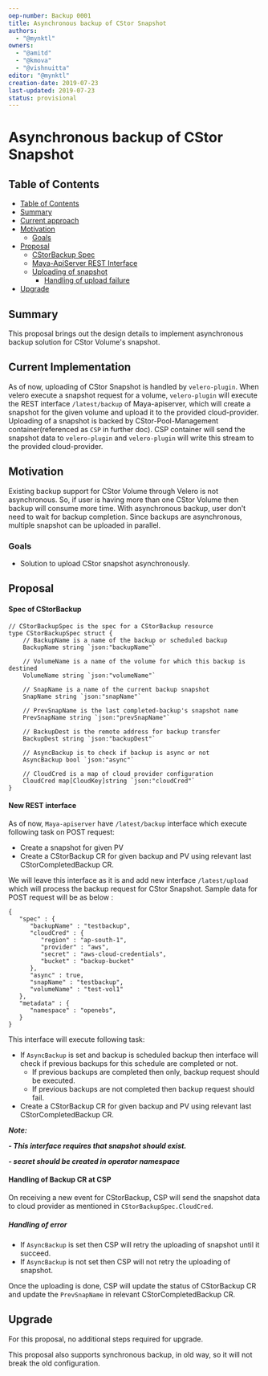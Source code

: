 ```yaml
---
oep-number: Backup 0001
title: Asynchronous backup of CStor Snapshot
authors:
  - "@mynktl"
owners:
  - "@amitd"
  - "@kmova"
  - "@vishnuitta"
editor: "@mynktl"
creation-date: 2019-07-23
last-updated: 2019-07-23
status: provisional
---
```


# Asynchronous backup of CStor Snapshot

## Table of Contents

* [Table of Contents](#table-of-contents)
* [Summary](#summary)
* [Current approach](#current-implementation)
* [Motivation](#motivation)
    * [Goals](#goals)
* [Proposal](#proposal)
    * [CStorBackup Spec](#spec-of-cstorbackup)
    * [Maya-ApiServer REST Interface](#new-rest-interface)
    * [Uploading of snapshot](#handling-of-backup-cr-at-csp)
      * [Handling of upload failure](#handling-of-error)
* [Upgrade](#upgrade)

## Summary

This proposal brings out the design details to implement asynchronous backup
solution for CStor Volume's snapshot.

## Current Implementation
As of now, uploading of CStor Snapshot is handled by `velero-plugin`.
When velero execute a snapshot request for a volume, `velero-plugin` will execute
the REST interface `/latest/backup` of Maya-apiserver, which will create a
snapshot for the given volume and upload it to the provided cloud-provider.
Uploading of a snapshot is backed by CStor-Pool-Management container(referenced
as `CSP` in further doc).
CSP container will send the snapshot data to `velero-plugin` and `velero-plugin`
will write this stream to the provided cloud-provider.

## Motivation

Existing backup support for CStor Volume through Velero is not asynchronous.
So, if user is having more than one CStor Volume then backup will consume more
time.
With asynchronous backup, user don't need to wait for backup completion. Since
backups are asynchronous, multiple snapshot can be uploaded in parallel.

### Goals

- Solution to upload CStor snapshot asynchronously.

## Proposal
#### Spec of CStorBackup
```
// CStorBackupSpec is the spec for a CStorBackup resource
type CStorBackupSpec struct {
	// BackupName is a name of the backup or scheduled backup
	BackupName string `json:"backupName"`

	// VolumeName is a name of the volume for which this backup is destined
	VolumeName string `json:"volumeName"`

	// SnapName is a name of the current backup snapshot
	SnapName string `json:"snapName"`

	// PrevSnapName is the last completed-backup's snapshot name
	PrevSnapName string `json:"prevSnapName"`

	// BackupDest is the remote address for backup transfer
	BackupDest string `json:"backupDest"`

	// AsyncBackup is to check if backup is async or not
	AsyncBackup bool `json:"async"`

	// CloudCred is a map of cloud provider configuration
	CloudCred map[CloudKey]string `json:"cloudCred"`
}
```

#### New REST interface
As of now, `Maya-apiserver` have `/latest/backup` interface which execute
following task on POST request:
  - Create a snapshot for given PV
  - Create a CStorBackup CR for given backup and PV using relevant last
    CStorCompletedBackup CR.

We will leave this interface as it is and add new interface `/latest/upload`
which will process the backup request for CStor Snapshot. Sample data for POST
request will be as below :
```
{
   "spec" : {
      "backupName" : "testbackup",
      "cloudCred" : {
         "region" : "ap-south-1",
         "provider" : "aws",
         "secret" : "aws-cloud-credentials",
         "bucket" : "backup-bucket"
      },
      "async" : true,
      "snapName" : "testbackup",
      "volumeName" : "test-vol1"
   },
   "metadata" : {
      "namespace" : "openebs",
   }
}
```

This interface will execute following task:
  - If `AsyncBackup` is set and backup is scheduled backup then interface will
    check if previous backups for this schedule are completed or not.
      - If previous backups are completed then only, backup request should be
        executed.
      - If previous backups are not completed then backup request should fail.
  - Create a CStorBackup CR for given backup and PV using relevant last
    CStorCompletedBackup CR.

_**Note:**_

_**- This interface requires that snapshot should exist.**_

_**- secret should be created in operator namespace**_

#### Handling of Backup CR at CSP
On receiving a new event for CStorBackup, CSP will send the snapshot data to
cloud provider as mentioned in `CStorBackupSpec.CloudCred`.

##### Handling of error
- If `AsyncBackup` is set then CSP will retry the uploading of snapshot until
  it succeed.
- If `AsyncBackup` is not set then CSP will not retry the uploading of snapshot.

Once the uploading is done, CSP will update the status of CStorBackup CR and
update the `PrevSnapName` in relevant CStorCompletedBackup CR.


## Upgrade

For this proposal, no additional steps required for upgrade.

This proposal also supports synchronous backup, in old way, so it will not break
the old configuration.

